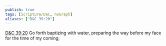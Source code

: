 ```yaml
---
publish: true
tags: [Scripture/DaC, noGraph]
aliases: ["D&C 39:20"]
---
```

[D&C 39:20](https://churchofjesuschrist.org/study/scriptures/dc-testament/dc/39?lang=eng&id=p20#p20) Go forth baptizing with water, preparing the way before my face for the time of my coming;
